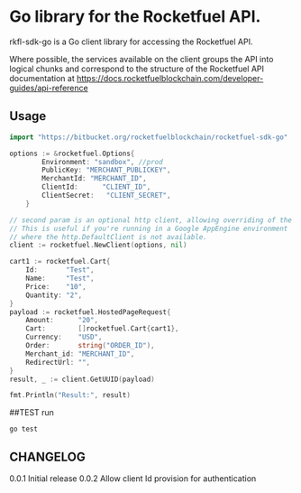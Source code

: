 # Go library for the Rocketfuel API.

rkfl-sdk-go is a Go client library for accessing the Rocketfuel API.

Where possible, the services available on the client groups the API into logical chunks and correspond to the structure of the Rocketfuel API documentation at https://docs.rocketfuelblockchain.com/developer-guides/api-reference

## Usage

``` go
import "https://bitbucket.org/rocketfuelblockchain/rocketfuel-sdk-go"

options := &rocketfuel.Options{
		Environment: "sandbox", //prod
		PublicKey: "MERCHANT_PUBLICKEY",
        MerchantId: "MERCHANT_ID",
		ClientId:      "CLIENT_ID",
		ClientSecret:   "CLIENT_SECRET",
	}

// second param is an optional http client, allowing overriding of the HTTP client to use.
// This is useful if you're running in a Google AppEngine environment
// where the http.DefaultClient is not available.
client := rocketfuel.NewClient(options, nil)

cart1 := rocketfuel.Cart{
    Id:       "Test",
    Name:     "Test",
    Price:    "10",
    Quantity: "2",
}
payload := rocketfuel.HostedPageRequest{
    Amount:      "20",
    Cart:        []rocketfuel.Cart{cart1},
    Currency:    "USD",
    Order:       string("ORDER_ID"),
    Merchant_id: "MERCHANT_ID",
    RedirectUrl: "",
}
result, _ := client.GetUUID(payload)

fmt.Println("Result:", result)
```
##TEST
run
```
go test
```
## CHANGELOG
0.0.1 Initial release
0.0.2 Allow client Id provision for authentication